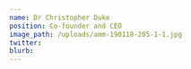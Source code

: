 ```yaml
---
name: Dr Christopher Duke
position: Co-founder and CEO
image_path: /uploads/amm-190118-205-1-1.jpg
twitter:
blurb:
---
```

